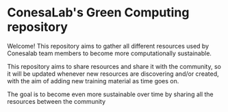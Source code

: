 # ConesaLab's Green Computing repository

Welcome! This repository aims to gather all different resources used by Conesalab team members to become more computationally sustainable.

This repository aims to share resources and share it with the community, so it will be updated whenever new resources are discovering and/or created, with the aim of adding new training material as time goes on.

The goal is to become even more sustainable over time by sharing all the resources between the community
